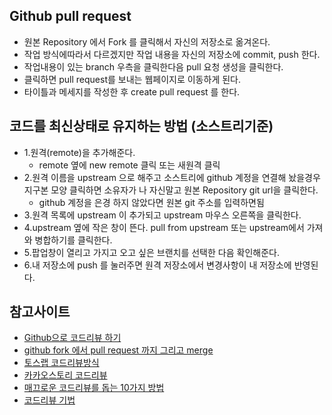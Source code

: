 ## Github pull request
- 원본 Repository 에서 Fork 를 클릭해서 자신의 저장소로 옮겨온다.
- 작업 방식에따라서 다르겠지만 작업 내용을 자신의 저장소에 commit, push 한다.
- 작업내용이 있는 branch 우측을 클릭한다음 pull 요청 생성을 클릭한다.
- 클릭하면 pull request를 보내는 웹페이지로 이동하게 된다.
- 타이틀과 메세지를 작성한 후 create pull request 를 한다.


## 코드를 최신상태로 유지하는 방법 (소스트리기준)
- 1.원격(remote)을 추가해준다.
    - remote 옆에 new remote 클릭 또는 새원격 클릭
- 2.원격 이름을 upstream 으로 해주고 소스트리에 github 계정을 연결해 놨을경우 
지구본 모양 클릭하면 소유자가 나 자신말고 원본 Repository  git url을 클릭한다.
    - github 계정을 은경 하지 않았다면 원본 git 주소를 입력하면됨
- 3.원격 목록에 upstream 이 추가되고 upstream 마우스 오른쪽을 클릭한다.
- 4.upstream 옆에 작은 창이 뜬다. pull from upstream 또는 upstream에서 가져와 병합하기를 클릭한다.
- 5.팝업창이 열리고 가지고 오고 싶은 브랜치를 선택한 다음 확인해준다.
- 6.내 저장소에 push 를 눌러주면 원격 저장소에서 변경사항이 내 저장소에 반영된다.


## 참고사이트
- [Github으로 코드리뷰 하기](https://github.com/ohgyun/using-github-for-code-reviews)
- [github fork 에서 pull request 까지 그리고 merge](https://medium.com/axisj/github-fork-%EC%97%90%EC%84%9C-pull-request-%EA%B9%8C%EC%A7%80-%EA%B7%B8%EB%A6%AC%EA%B3%A0-merge-a22bdd097283)
- [토스랩 코드리뷰방식](https://tosslab.github.io/codereview/2015/12/18/%EC%BD%94%EB%93%9C%EB%A6%AC%EB%B7%B0-%EC%9D%B4%EB%A0%87%EA%B2%8C-%ED%95%98%EA%B3%A0-%EC%9E%88%EB%8B%A4.html)
- [카카오스토리 코드리뷰](https://tech.kakao.com/2016/02/04/code-review/)
- [매끄로운 코드리뷰를 돕는 10가지 방법](http://www.bloter.net/archives/238819)
- [코드리뷰 기법](http://bcho.tistory.com/276)